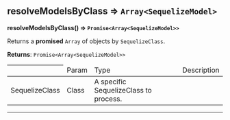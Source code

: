 ## resolveModelsByClass ⇒ `Array<SequelizeModel>`
**resolveModelsByClass(<SequelizeClass>) ⇒ `Promise<Array<SequelizeModel>>`**

Returns a **promised** `Array` of <SequelizeModel> objects by `SequelizeClass`.


**Returns**: `Promise<Array<SequelizeModel>>`


<table>
<thead><th><td>Param</td><td>Type</td><td>Description</td></th></thead>
<tbody>
<tr><td>SequelizeClass</td><td>Class</td><td>A specific SequelizeClass to process.</td></tr>
</tbody>
</table>

----
